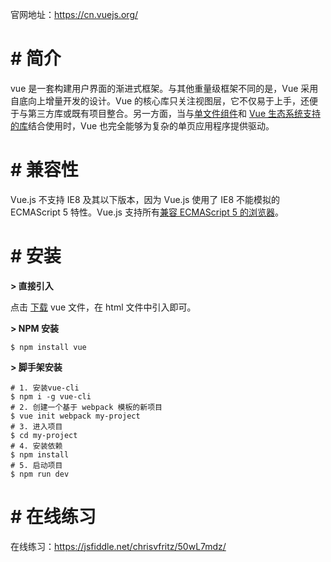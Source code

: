 官网地址：https://cn.vuejs.org/

# \# 简介

vue 是一套构建用户界面的渐进式框架。与其他重量级框架不同的是，Vue 采用自底向上增量开发的设计。Vue 的核心库只关注视图层，它不仅易于上手，还便于与第三方库或既有项目整合。另一方面，当与[单文件组件](https://cn.vuejs.org/v2/guide/single-file-components.html)和 [Vue 生态系统支持的库](https://github.com/vuejs/awesome-vue#libraries--plugins)结合使用时，Vue 也完全能够为复杂的单页应用程序提供驱动。

# # 兼容性

Vue.js 不支持 IE8 及其以下版本，因为 Vue.js 使用了 IE8 不能模拟的 ECMAScript 5 特性。Vue.js 支持所有[兼容 ECMAScript 5 的浏览器](http://caniuse.com/#feat=es5)。

# # 安装

**\> 直接引入**

点击 [下载](https://cn.vuejs.org/v2/guide/installation.html)  vue 文件，在 html 文件中引入即可。

**\> NPM 安装**

```shell
$ npm install vue
```

**\> 脚手架安装**

```shell
# 1. 安装vue-cli
$ npm i -g vue-cli
# 2. 创建一个基于 webpack 模板的新项目
$ vue init webpack my-project
# 3. 进入项目
$ cd my-project
# 4. 安装依赖
$ npm install
# 5. 启动项目
$ npm run dev
```

# # 在线练习

在线练习：https://jsfiddle.net/chrisvfritz/50wL7mdz/

















